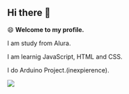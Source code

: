 ## Hi there 👋
😄
**Welcome to my profile.**

I am study from Alura.

I am learnig JavaScript, HTML and CSS.

I do Arduino Project.(inexpierence).

![](https://media1.tenor.com/m/z3WWTVxu8asAAAAC/scooby-doo-guess-who.gif)
